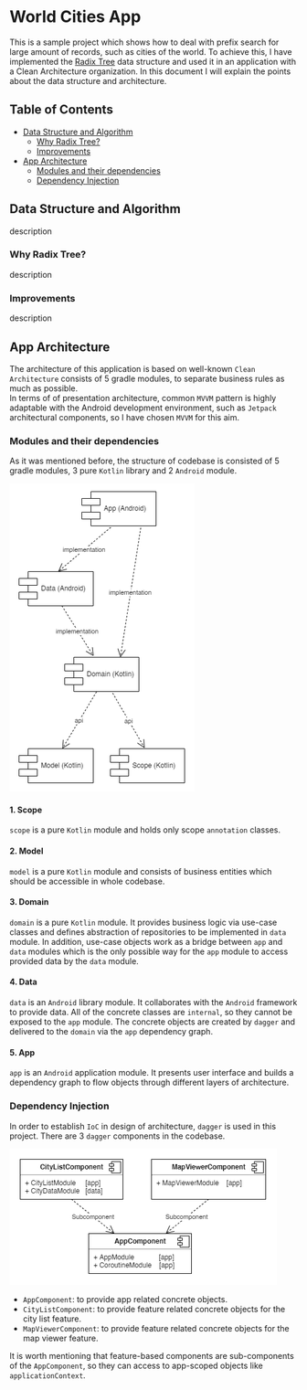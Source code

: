 # World Cities App

This is a sample project which shows how to deal with prefix search for large amount of records, such as cities of the world.
To achieve this, I have implemented the [Radix Tree](https://en.wikipedia.org/wiki/Radix_tree) data structure and used it in
an application with a Clean Architecture organization. In this document I will explain the points about the data structure
and architecture.

Table of Contents
-----------------

- [Data Structure and Algorithm](#data-structure-and-algorithm)
  - [Why Radix Tree?](#why-radix-tree)
  - [Improvements](#improvements)
- [App Architecture](#app-architecture)
  - [Modules and their dependencies](#modules-and-their-dependencies)
  - [Dependency Injection](#dependency-injection)

Data Structure and Algorithm
----------------------------
description

###  Why Radix Tree?
description

###  Improvements
description

App Architecture
----------------
The architecture of this application is based on well-known `Clean Architecture` consists of 5 gradle modules, to separate
business rules as much as possible.  
In terms of of presentation architecture, common `MVVM` pattern is highly adaptable with
the Android development environment, such as `Jetpack` architectural components, so I have chosen `MVVM` for this aim.

###  Modules and their dependencies
As it was mentioned before, the structure of codebase is consisted of 5 gradle modules, 3 pure `Kotlin` library and 2
`Android` module.

![](/static/modules.png)

#### 1. Scope
`scope` is a pure `Kotlin` module and holds only scope `annotation` classes.

#### 2. Model
`model` is a pure `Kotlin` module and consists of business entities which should be accessible in whole codebase.

#### 3. Domain
`domain` is a pure `Kotlin` module. It provides business logic via use-case classes and defines abstraction of repositories to be
implemented in `data` module. In addition, use-case objects work as a bridge between `app` and `data` modules which is the only
possible way for the `app` module to access provided data by the `data` module.

#### 4. Data
`data` is an `Android` library module. It collaborates with the `Android` framework to provide data. All of the concrete classes
are `internal`, so they cannot be exposed to the `app` module. The concrete objects are created by `dagger` and delivered to the
`domain` via the `app` dependency graph.

#### 5. App
`app` is an `Android` application module. It presents user interface and builds a dependency graph to flow objects through different
layers of architecture.

###  Dependency Injection
In order to establish `IoC` in design of architecture, `dagger` is used in this project. There are 3 `dagger` components in the codebase.

![](/static/dagger.png)

- `AppComponent`: to provide app related concrete objects.
- `CityListComponent`: to provide feature related concrete objects for the city list feature.
- `MapViewerComponent`: to provide feature related concrete objects for the map viewer feature.

It is worth mentioning that feature-based components are sub-components of the `AppComponent`, so they can access to app-scoped objects
like `applicationContext`.
